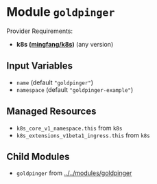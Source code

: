 
# Module `goldpinger`

Provider Requirements:
* **k8s ([mingfang/k8s](https://registry.terraform.io/providers/mingfang/k8s/latest))** (any version)

## Input Variables
* `name` (default `"goldpinger"`)
* `namespace` (default `"goldpinger-example"`)

## Managed Resources
* `k8s_core_v1_namespace.this` from `k8s`
* `k8s_extensions_v1beta1_ingress.this` from `k8s`

## Child Modules
* `goldpinger` from [../../modules/goldpinger](../../modules/goldpinger)

